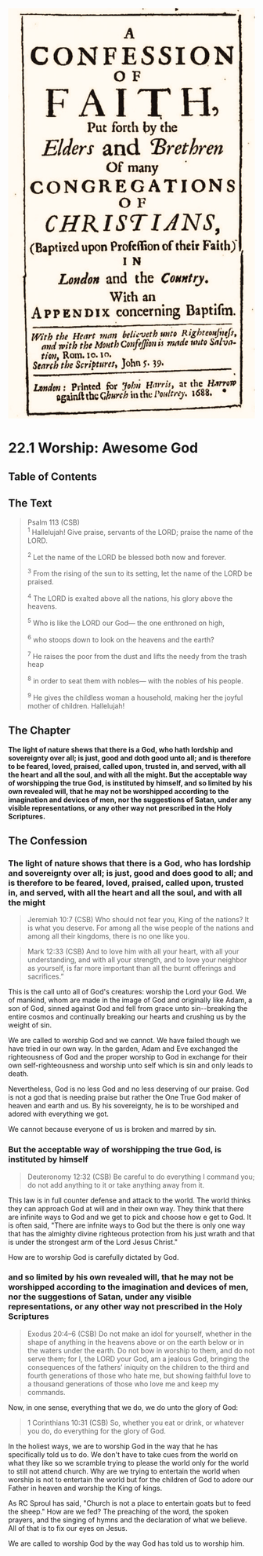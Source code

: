 <img class="intro-right" src="../images/art-1689.png">

# 22.1 Worship: Awesome God

## Table of Contents

<!-- toc -->

## The Text

>Psalm 113 (CSB)  
><sup>1</sup> Hallelujah! Give praise, servants of the LORD; praise the name of the LORD. 
>
><sup>2</sup> Let the name of the LORD be blessed both now and forever. 
>
><sup>3</sup> From the rising of the sun to its setting, let the name of the LORD be praised. 
>
><sup>4</sup> The LORD is exalted above all the nations, his glory above the heavens. 
>
><sup>5</sup> Who is like the LORD our God— the one enthroned on high, 
>
><sup>6</sup> who stoops down to look on the heavens and the earth? 
>
><sup>7</sup> He raises the poor from the dust and lifts the needy from the trash heap 
>
><sup>8</sup> in order to seat them with nobles— with the nobles of his people. 
>
><sup>9</sup> He gives the childless woman a household, making her the joyful mother of children. Hallelujah!

## The Chapter

**The light of nature shews that there is a God, who hath lordship and sovereignty over all; is just, good and doth good unto all; and is therefore to be feared, loved, praised, called upon, trusted in, and served, with all the heart and all the soul, and with all the might. But the acceptable way of worshipping the true God, is instituted by himself, and so limited by his own revealed will, that he may not be worshipped according to the imagination and devices of men, nor the suggestions of Satan, under any visible representations, or any other way not prescribed in the Holy Scriptures.**

## The Confession

### The light of nature shows that there is a God, who has lordship and sovereignty over all; is just, good and does good to all; and is therefore to be feared, loved, praised, called upon, trusted in, and served, with all the heart and all the soul, and with all the might

>Jeremiah 10:7 (CSB) Who should not fear you, King of the nations? It is what you deserve. For among all the wise people of the nations and among all their kingdoms, there is no one like you.

>Mark 12:33 (CSB) And to love him with all your heart, with all your understanding, and with all your strength, and to love your neighbor as yourself, is far more important than all the burnt offerings and sacrifices.”

This is the call unto all of God's creatures: worship the Lord your God. We of mankind, whom are made in the image of God and originally like Adam, a son of God, sinned against God and fell from grace unto sin--breaking the entire cosmos and continually breaking our hearts and crushing us by the weight of sin.

We are called to worship God and we cannot. We have failed though we have tried in our own way. In the garden, Adam and Eve exchanged the righteousness of God and the proper worship to God in exchange for their own self-righteousness and worship unto self which is sin and only leads to death.

Nevertheless, God is no less God and no less deserving of our praise. God is not a god that is needing praise but rather the One True God maker of heaven and earth and us. By his sovereignty, he is to be worshiped and adored with everything we got.

We cannot because everyone of us is broken and marred by sin.

### But the acceptable way of worshipping the true God, is instituted by himself

>Deuteronomy 12:32 (CSB) Be careful to do everything I command you; do not add anything to it or take anything away from it.

This law is in full counter defense and attack to the world. The world thinks they can approach God at will and in their own way. They think that there are infinite ways to God and we get to pick and choose how e get to God. It is often said, "There are infnite ways to God but the there is only one way that has the almighty divine righteous protection from his just wrath and that is under the strongest arm of the Lord Jesus Christ."

How are to worship God is carefully dictated by God.

### and so limited by his own revealed will, that he may not be worshipped according to the imagination and devices of men, nor the suggestions of Satan, under any visible representations, or any other way not prescribed in the Holy Scriptures

>Exodus 20:4–6 (CSB) Do not make an idol for yourself, whether in the shape of anything in the heavens above or on the earth below or in the waters under the earth. Do not bow in worship to them, and do not serve them; for I, the LORD your God, am a jealous God, bringing the consequences of the fathers’ iniquity on the children to the third and fourth generations of those who hate me, but showing faithful love to a thousand generations of those who love me and keep my commands.

Now, in one sense, everything that we do, we do unto the glory of God:

>1 Corinthians 10:31 (CSB) So, whether you eat or drink, or whatever you do, do everything for the glory of God.

In the holiest ways, we are to worship God in the way that he has specifically told us to do. We don't have to take cues from the world on what they like so we scramble trying to please the world only for the world to still not attend church. Why are we trying to entertain the world when worship is not to entertain the world but for the children of God to adore our Father in heaven and worship the King of kings.

As RC Sproul has said, "Church is not a place to entertain goats but to feed the sheep." How are we fed? The preaching of the word, the spoken prayers, and the singing of hymns and the declaration of what we believe. All of that is to fix our eyes on Jesus.

We are called to worship God by the way God has told us to worship him.